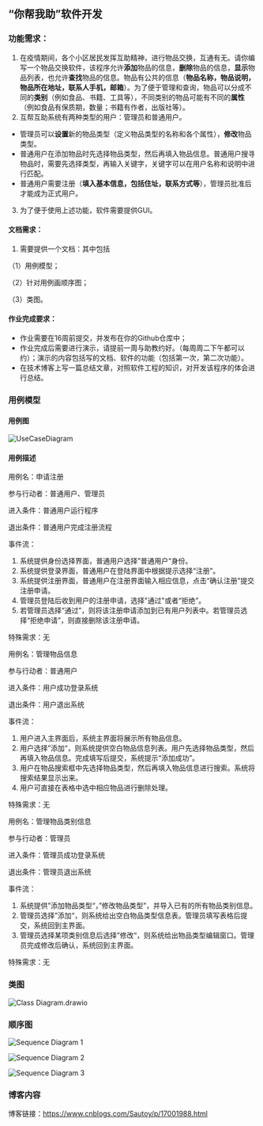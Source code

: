 ## “你帮我助”软件开发

### **功能需求：**

1. 在疫情期间，各个小区居民发挥互助精神，进行物品交换，互通有无。请你编写一个物品交换软件，该程序允许**添加**物品的信息，**删除**物品的信息，**显示**物品列表，也允许**查找**物品的信息。物品有公共的信息（**物品名称，物品说明，物品所在地址，联系人手机，邮箱**）。为了便于管理和查询，物品可以分成不同的**类别**（例如食品、书籍、工具等），不同类别的物品可能有不同的**属性**（例如食品有保质期，数量；书籍有作者，出版社等）。
2. 互帮互助系统有两种类型的用户：管理员和普通用户。

- 管理员可以**设置**新的物品类型（定义物品类型的名称和各个属性），**修改**物品类型。
- 普通用户在添加物品时先选择物品类型，然后再填入物品信息。普通用户搜寻物品时，需要先选择类型，再输入关键字，关键字可以在用户名称和说明中进行匹配。
- 普通用户需要注册（**填入基本信息，包括住址，联系方式等**），管理员批准后才能成为正式用户。

3. 为了便于使用上述功能，软件需要提供GUI。

#### **文档需求：**

1. 需要提供一个文档：其中包括

（1）用例模型；

（2）针对用例画顺序图；

（3）类图。

#### **作业完成要求：**

- 作业需要在16周前提交，并发布在你的Github仓库中；
- 作业完成后需要进行演示，请提前一周与助教约好。（每周周二下午都可以约）；演示的内容包括写的文档、软件的功能（包括第一次，第二次功能）。
- 在技术博客上写一篇总结文章，对照软件工程的知识，对开发该程序的体会进行总结。



### 用例模型

#### 用例图

![UseCaseDiagram](https://github.com/Sautoy/ItemExchange2.0/blob/main/img-folder/UseCaseDiagram.png)

#### 用例描述

用例名：申请注册

参与行动者：普通用户、管理员

进入条件：普通用户运行程序

退出条件：普通用户完成注册流程

事件流：

1. 系统提供身份选择界面，普通用户选择”普通用户“身份。
2. 系统提供登录界面，普通用户在登陆界面中根据提示选择“注册”。
3. 系统提供注册界面，普通用户在注册界面输入相应信息，点击“确认注册”提交注册申请。
4. 管理员登陆后收到用户的注册申请，选择"通过"或者“拒绝”。
5. 若管理员选择“通过”，则将该注册申请添加到已有用户列表中。若管理员选择“拒绝申请”，则直接删除该注册申请。

特殊需求：无



用例名：管理物品信息

参与行动者：普通用户

进入条件：用户成功登录系统

退出条件：用户退出系统

事件流：

1. 用户进入主界面后，系统主界面将展示所有物品信息。
2. 用户选择”添加“，则系统提供空白物品信息列表。用户先选择物品类型，然后再填入物品信息。完成填写后提交，系统提示“添加成功”。
3. 用户在物品搜索框中先选择物品类型，然后再填入物品信息进行搜索。系统将搜索结果显示出来。
4. 用户可直接在表格中选中相应物品进行删除处理。

特殊需求：无



用例名：管理物品类别信息

参与行动者：管理员

进入条件：管理员成功登录系统

退出条件：管理员退出系统

事件流：

1. 系统提供”添加物品类型“，”修改物品类型”，并导入已有的所有物品类别信息。
2. 管理员选择”添加“，则系统给出空白物品类型信息表。管理员填写表格后提交，系统回到主界面。
3. 管理员选择某项类别信息后选择”修改“，则系统给出物品类型编辑窗口。管理员完成修改后确认，系统回到主界面。

特殊需求：无

### 类图

![Class Diagram.drawio](https://github.com/Sautoy/ItemExchange2.0/blob/main/img-folder/Class%20Diagram.png)



### 顺序图

![Sequence Diagram 1](https://github.com/Sautoy/ItemExchange2.0/blob/main/img-folder/Sequence%20Diagram%201.png)

![Sequence Diagram 2](https://github.com/Sautoy/ItemExchange2.0/blob/main/img-folder/Sequence%20Diagram%202.png)

![Sequence Diagram 3](https://github.com/Sautoy/ItemExchange2.0/blob/main/img-folder/Sequence%20Diagram%203.png)



### 博客内容

博客链接：https://www.cnblogs.com/Sautoy/p/17001988.html

